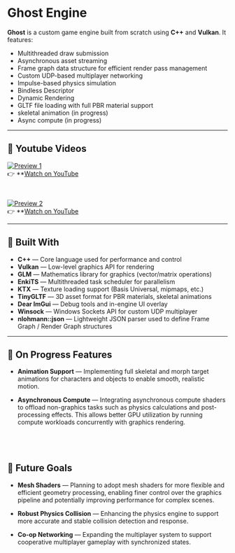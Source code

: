 # Ghost Engine

**Ghost** is a custom game engine built from scratch using **C++** and **Vulkan**. It features:

- Multithreaded draw submission  
- Asynchronous asset streaming  
- Frame graph data structure for efficient render pass management  
- Custom UDP-based multiplayer networking  
- Impulse-based physics simulation
- Bindless Descriptor
- Dynamic Rendering
- GLTF file loading with full PBR material support
-  skeletal animation (in progress)  
- Async compute (in progress)
&nbsp;

---

## 🎥 Youtube Videos

[![Preview 1](https://github-production-user-asset-6210df.s3.amazonaws.com/111285385/446884791-8d41dd2a-a300-42da-beaf-d41fda5eccab.jpg?X-Amz-Algorithm=AWS4-HMAC-SHA256&X-Amz-Credential=AKIAVCODYLSA53PQK4ZA%2F20250523%2Fus-east-1%2Fs3%2Faws4_request&X-Amz-Date=20250523T063620Z&X-Amz-Expires=300&X-Amz-Signature=679e2d0420f2cee05f0ad04a793d6f7536d315e7120ec0d1d4cc959558eb32f1&X-Amz-SignedHeaders=host)](https://www.youtube.com/watch?v=YTnyMrknYvQ)  
👉 **[Watch on YouTube](https://www.youtube.com/watch?v=YTnyMrknYvQ)

&nbsp;

[![Preview 2](https://github-production-user-asset-6210df.s3.amazonaws.com/111285385/446886449-c80a4594-3007-4cc5-a573-7e0108b0582e.jpg?X-Amz-Algorithm=AWS4-HMAC-SHA256&X-Amz-Credential=AKIAVCODYLSA53PQK4ZA%2F20250523%2Fus-east-1%2Fs3%2Faws4_request&X-Amz-Date=20250523T063709Z&X-Amz-Expires=300&X-Amz-Signature=874aa3c8ccfc35c114ee900b56f6035ef035a6afe84038c07e25a69f9a4aac04&X-Amz-SignedHeaders=host)](https://www.youtube.com/watch?v=0siSgmZTg-s)  
👉 **[Watch on YouTube](https://www.youtube.com/watch?v=0siSgmZTg-s)
&nbsp;

---


## 🔧 Built With

- **C++** — Core language used for performance and control  
- **Vulkan** — Low-level graphics API for rendering  
- **GLM** — Mathematics library for graphics (vector/matrix operations)  
- **EnkiTS** — Multithreaded task scheduler for parallelism  
- **KTX** — Texture loading support (Basis Universal, mipmaps, etc.)  
- **TinyGLTF** — 3D asset format for PBR materials, skeletal animations  
- **Dear ImGui** — Debug tools and in-engine UI overlay  
- **Winsock** — Windows Sockets API for custom UDP multiplayer  
- **nlohmann::json** — Lightweight JSON parser used to define Frame Graph / Render Graph structures
&nbsp;

---


## 🚧 On Progress Features

- **Animation Support** — Implementing full skeletal and morph target animations for characters and objects to enable smooth, realistic motion.

- **Asynchronous Compute** — Integrating asynchronous compute shaders to offload non-graphics tasks such as physics calculations and post-processing effects. This allows better GPU utilization by running compute workloads concurrently with graphics rendering.

&nbsp;
---


## 🎯 Future Goals

- **Mesh Shaders** — Planning to adopt mesh shaders for more flexible and efficient geometry processing, enabling finer control over the graphics pipeline and potentially improving performance for complex scenes.

- **Robust Physics Collision** — Enhancing the physics engine to support more accurate and stable collision detection and response.

- **Co-op Networking** — Expanding the multiplayer system to support cooperative multiplayer gameplay with synchronized states.


